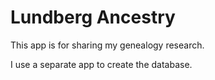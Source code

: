 # Lundberg Ancestry

This app is for sharing my genealogy research.

I use a separate app to create the database.
